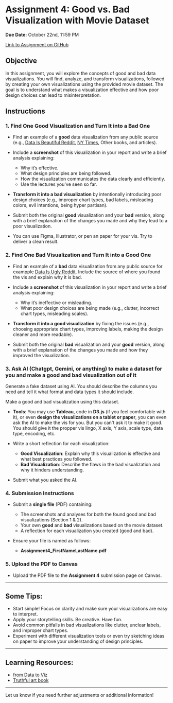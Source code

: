 # Assignment 4: Good vs. Bad Visualization with Movie Dataset

**Due Date:** October 22nd, 11:59 PM

[Link to Assignment on GitHub](https://github.com/SIAT-IAT-355/A4-Good-Bad-Vis)

## Objective

In this assignment, you will explore the concepts of good and bad data visualizations. You will find, analyze, and transform visualizations, followed by creating your own visualizations using the provided movie dataset. The goal is to understand what makes a visualization effective and how poor design choices can lead to misinterpretation.

## Instructions

### 1. Find One Good Visualization and Turn It into a Bad One

- Find an example of a **good** data visualization from any public source (e.g., [Data Is Beautiful Reddit](https://www.reddit.com/r/dataisbeautiful/), [NY Times](https://www.nytimes.com/spotlight/graphics), Other books, and articles).
- Include a **screenshot** of this visualization in your report and write a brief analysis explaining:

  - Why it’s effective.
  - What design principles are being followed.
  - How the visualization communicates the data clearly and efficiently.
  - Use the lectures you've seen so far.

- **Transform it into a bad visualization** by intentionally introducing poor design choices (e.g., improper chart types, bad labels, misleading colors, evil intentions, being hyper partisan).
- Submit both the original **good** visualization and your **bad** version, along with a brief explanation of the changes you made and why they lead to a poor visualization.
- You can use Figma, Illustrator, or pen an paper for your vis. Try to deliver a clean result.

### 2. Find One Bad Visualization and Turn It into a Good One

- Find an example of a **bad** data visualization from any public source for exampple [Data Is Ugly Reddit](https://www.reddit.com/r/dataisugly/). Include the source of where you found the vis and explain why it is bad.
- Include a **screenshot** of this visualization in your report and write a brief analysis explaining:

  - Why it’s ineffective or misleading.
  - What poor design choices are being made (e.g., clutter, incorrect chart types, misleading scales).

- **Transform it into a good visualization** by fixing the issues (e.g., choosing appropriate chart types, improving labels, making the design cleaner and more readable).
- Submit both the original **bad** visualization and your **good** version, along with a brief explanation of the changes you made and how they improved the visualization.

### 3. Ask AI (Chatgpt, Gemini, or anything) to make a dataset for you and make a good and bad visualization out of it

Generate a fake dataset using AI. You should describe the columns you need and tell it what format and data types it should include.

Make a good and bad visualization using this dataset.

- **Tools**: You may use **Tableau**, code in **D3.js** (if you feel comfortable with it), or even **design the visualizations on a tablet or paper**, you can even ask the AI to make the vis for you. But you can't ask it to make it good. You should give it the propper vis lingo, X axis, Y axis, scale type, data type, encoding, etc.

- Write a short reflection for each visualization:
  - **Good Visualization**: Explain why this visualization is effective and what best practices you followed.
  - **Bad Visualization**: Describe the flaws in the bad visualization and why it hinders understanding.
- Submit what you asked the AI.

### 4. Submission Instructions

- Submit a **single file** (PDF) containing:

  - The screenshots and analyses for both the found good and bad visualizations (Section 1 & 2).
  - Your own **good** and **bad** visualizations based on the movie dataset.
  - A reflection for each visualization you created (good and bad).

- Ensure your file is named as follows:
  - **Assignment4_FirstNameLastName.pdf**

### 5. Upload the PDF to Canvas

- Upload the PDF file to the **Assignment 4** submission page on Canvas.

---

## Some Tips:

- Start simple! Focus on clarity and make sure your visualizations are easy to interpret.
- Apply your storytelling skills. Be creative. Have fun.
- Avoid common pitfalls in bad visualizations like clutter, unclear labels, and improper chart types.
- Experiment with different visualization tools or even try sketching ideas on paper to improve your understanding of design principles.

---

## Learning Resources:

- [from Data to Viz](https://www.data-to-viz.com/)
- [Truthful art book](https://sfu-primo.hosted.exlibrisgroup.com/primo-explore/fulldisplay?vid=SFUL&search_scope=default_scope&tab=default_tab&query=any,contains,truthful%20art&mfacet=rtype,include,book_chapters,1&mfacet=rtype,include,books,1&mfacet=rtype,include,graphic_novels,1&docid=TN_cdi_proquest_ebookcentralchapters_7115470_4_5&context=PC&adaptor=primo_central_multiple_fe)

---

Let us know if you need further adjustments or additional information!
